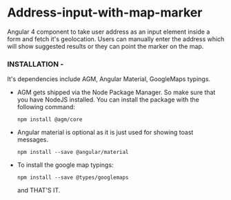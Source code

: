 # Address-input-with-map-marker
Angular 4 component to take user address as an input element inside a form and fetch it's geolocation. Users can manually enter the address which will show suggested results or they can point the marker on the map.


### INSTALLATION - 

It's dependencies include AGM, Angular Material, GoogleMaps typings.

-  AGM gets shipped via the Node Package Manager. So make sure that you have NodeJS installed.
   You can install the package with the following command: 
   ```
   npm install @agm/core
   ```
   
-  Angular material is optional as it is just used for showing toast messages.
   ```
   npm install --save @angular/material
   ```

-  To install the google map typings:
   ```
   npm install --save @types/googlemaps
   ```
   
   
   and THAT'S IT.
